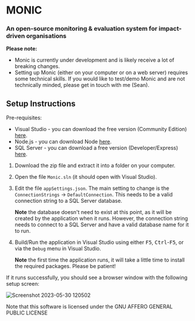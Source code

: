 # MONIC
### An open-source monitoring & evaluation system for impact-driven organisations

**Please note:**
- Monic is currently under development and is likely receive a lot of breaking changes.
- Setting up Monic (either on your computer or on a web server) requires some technical skills. If you would like to test/demo Monic and are not technically minded, please get in touch with me (Sean).


## Setup Instructions
Pre-requisites:
- Visual Studio - you can download the free version (Community Edition) [here](https://visualstudio.microsoft.com/downloads/).
- Node.js - you can download Node [here](https://nodejs.org/en/download).
- SQL Server - you can download a free version (Developer/Express) [here](https://www.microsoft.com/en-us/sql-server/sql-server-downloads).

1. Download the zip file and extract it into a folder on your computer.
2. Open the file `Monic.sln` (it should open with Visual Studio).
3. Edit the file `appSettings.json`. The main setting to change is the `ConnectionStrings` -> `DefaultConnection`. This needs to be a valid connection string to a SQL Server database.

   **Note** the database doesn't need to exist at this point, as it will be created by the application when it runs. However, the connection string needs to connect to a SQL Server and have a valid database name for it to run.
4. Build/Run the application in Visual Studio using either <kbd>F5</kbd>, <kbd>Ctrl</kbd>-<kbd>F5</kbd>, or via the `Debug` menu in Visual Studio.

   **Note** the first time the application runs, it will take a little time to install the required packages. Please be patient!
   
If it runs successfully, you should see a browser window with the following setup screen:

![Screenshot 2023-05-30 120502](https://github.com/capesean/MONIC/assets/642609/2cab705e-6d79-4ec3-b14c-d9efa70ec83d)

Note that this software is licensed under the GNU AFFERO GENERAL PUBLIC LICENSE
